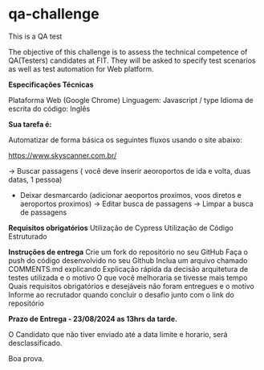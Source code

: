 # qa-challenge
This is a QA test

The objective of this challenge is to assess the technical competence of QA(Testers) candidates at FIT. They will be asked to specify test scenarios as well as test automation for Web platform.

**Especificações Técnicas**

Plataforma Web (Google Chrome)
Linguagem: Javascript / type
Idioma de escrita do código: Inglês

**Sua tarefa é:**

Automatizar de forma básica os seguintes fluxos usando o site abaixo:

https://www.skyscanner.com.br/

-> Buscar passagens ( você deve inserir aeoroportos de ida e volta, duas datas, 1 pessoa)
-  Deixar desmarcardo (adicionar aeoportos proximos, voos diretos e aeroportos proximos)
-> Editar busca de passagens
-> Limpar a busca de passagens

**Requisitos obrigatórios**
Utilização de Cypress
Utilização de Código Estruturado


**Instruções de entrega**
Crie um fork do repositório no seu GitHub
Faça o push do código desenvolvido no seu Github
Inclua um arquivo chamado COMMENTS.md explicando
Explicação rápida da decisão arquitetura de testes utilizada e o motivo 
O que você melhoraria se tivesse mais tempo
Quais requisitos obrigatórios e desejáveis não foram entregues e o motivo
Informe ao recrutador quando concluir o desafio junto com o link do repositório

**Prazo de Entrega - 23/08/2024 as 13hrs da tarde.**

O Candidato que não tiver enviado até a data limite e horario, será desclassificado.

Boa prova.
